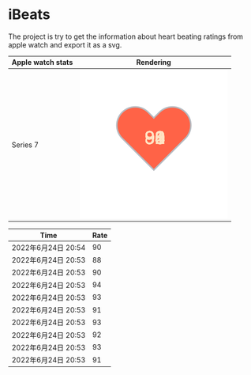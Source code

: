 # iBeats
The project is try to get the information about heart beating ratings from apple watch and export it as a svg.

| Apple watch stats | Rendering|
|--|--|
|Series 7 | ![](https://raw.githubusercontent.com/underwindfall/iBeats/main/files/heart.svg)|

<!--START_SECTION:my_heart_rate-->
| Time | Rate | 
 | ---- | ---- | 
| 2022年6月24日 20:54 | 90 |
| 2022年6月24日 20:53 | 88 |
| 2022年6月24日 20:53 | 90 |
| 2022年6月24日 20:53 | 94 |
| 2022年6月24日 20:53 | 93 |
| 2022年6月24日 20:53 | 91 |
| 2022年6月24日 20:53 | 93 |
| 2022年6月24日 20:53 | 92 |
| 2022年6月24日 20:53 | 93 |
| 2022年6月24日 20:53 | 91 |

<!--END_SECTION:my_heart_rate-->


